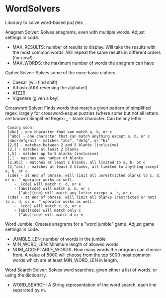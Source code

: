 # WordSolvers
 Libarary to solve word-based puzzles

 Anagram Solver: Solves anagrams, even with multiple words. Adjust settings in code.
 - MAX_RESULTS: number of results to display. Will take the results with the most common words. Will repeat the same
     results in different orders (for now!)
 - MAX_WORDS: the maximum number of words the anagram can have

 Cipher Solver: Solves some of the more basic ciphers.
 - Caesar (will find shift)
 - Atbash (AKA reversing the alphabet)
 - A1Z26
 - Vigenere (given a key)

 Crossword Solver: Finds words that match a given pattern of simplified regex, largely for crossword-esque puzzles
   (where some but not all letters are known)
   Simplified Regex:
     _ - blank character. Can be any letter.

     Coming soon:
     [abc] - one character that can match a, b, or c
     [^abc] - one character that can match anything except a, b, or c
     [abc/defg/hi] - matches "abc", "defg", or "hi"
     [2,5] - matches between 2 and 5 blanks (inclusive)
     [2,] - matches at least 2 blanks
     [,5] - matches up to 5 blanks (inclusive)
     [,] - matches any number of blanks
     [2,abc] - matches at least 2 blanks, all limited to a, b, or c
     [2,^abc] - matches at least 2 blanks, all limited to anything except a, b, or c
     {cde} - at end of phrase, will limit all unrestricted blanks to c, d, or e. ^ operator works as well.
        - _{cde} will match c, d, or e
        - [abc]{cde} will match a, b, or c
        - [^abc]{cde} will match any letter except a, b, or c
     (cde) - at end of phrase, will limit all blanks (restricted or not) to c, d, or e. ^ operator works as well.
        - _(cde) will match c, d, or e
        - [abc](cde) will match only c
        - [^abc](cde) will match d or e

 Word Jumble: Creates anagrams for a "word jumble" game. Adjust game settings in code.
 - JUMBLE_LEN: number of words in the jumble
 - MIN_WORD_LEN: Minimum length of allowed words
 - NUM_ACCEPTABLE_WORDS: How many words the program can choose from. A value of 5000 will choose from the top 5000 most
     common words which are at least MIN_WORD_LEN in length.

 Word Search Solver: Solves word searches, given either a list of words, or using the dictionary.
 - WORD_SEARCH: A String representation of the word search, each line separated by \n.
